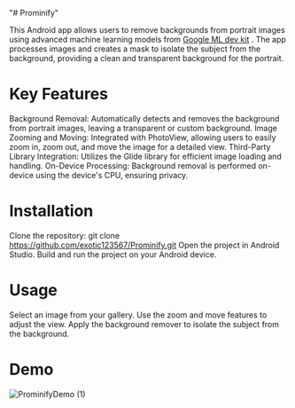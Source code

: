 "# Prominify" 

This Android app allows users to remove backgrounds from portrait images using advanced machine learning models from <a href="https://developers.google.com/ml-kit/vision/selfie-segmentation">Google ML dev kit</a> . The app processes images and creates a mask to isolate the subject from the background, providing a clean and transparent background for the portrait.

# Key Features

Background Removal: Automatically detects and removes the background from portrait images, leaving a transparent or custom background.
Image Zooming and Moving: Integrated with PhotoView, allowing users to easily zoom in, zoom out, and move the image for a detailed view.
Third-Party Library Integration: Utilizes the Glide library for efficient image loading and handling.
On-Device Processing: Background removal is performed on-device using the device's CPU, ensuring privacy.

# Installation
Clone the repository: git clone https://github.com/exotic123567/Prominify.git
Open the project in Android Studio.
Build and run the project on your Android device.

# Usage
Select an image from your gallery.
Use the zoom and move features to adjust the view.
Apply the background remover to isolate the subject from the background.

# Demo
![ProminifyDemo (1)](https://github.com/user-attachments/assets/9fa9f12b-985e-4895-9265-0a127d1cf1c3)
